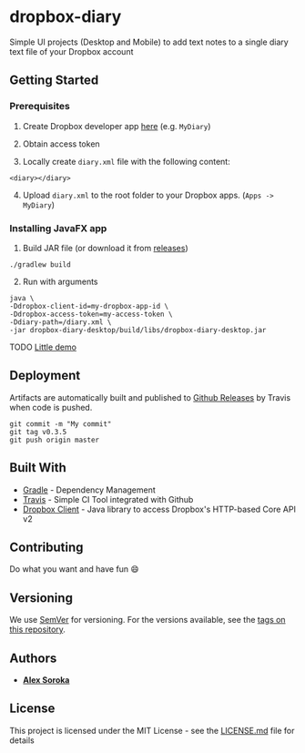 # dropbox-diary

Simple UI projects (Desktop and Mobile) to add text notes to a single diary text file of your Dropbox account

## Getting Started

### Prerequisites

1. Create Dropbox developer app [here](https://www.dropbox.com/developers/apps/create) (e.g. `MyDiary`)

2. Obtain access token

3. Locally create `diary.xml` file with the following content:

```
<diary></diary>
```

4. Upload `diary.xml` to the root folder to your Dropbox apps. (`Apps -> MyDiary`)

### Installing JavaFX app

1. Build JAR file (or download it from [releases](https://github.com/lehaSVV2009/dropbox-diary/releases))

```
./gradlew build
```

2. Run with arguments

```
java \
-Ddropbox-client-id=my-dropbox-app-id \
-Ddropbox-access-token=my-access-token \
-Ddiary-path=/diary.xml \
-jar dropbox-diary-desktop/build/libs/dropbox-diary-desktop.jar
```

TODO [Little demo](little-demo.png)

## Deployment

Artifacts are automatically built and published to [Github Releases](https://github.com/lehaSVV2009/dropbox-diary/releases) by Travis when code is pushed.

```
git commit -m "My commit"
git tag v0.3.5
git push origin master
```

## Built With

* [Gradle](https://gradle.org/) - Dependency Management
* [Travis](https://travis-ci.org/) - Simple CI Tool integrated with Github
* [Dropbox Client](https://github.com/dropbox/dropbox-sdk-java) - Java library to access Dropbox's HTTP-based Core API v2

## Contributing

Do what you want and have fun :smile:

## Versioning

We use [SemVer](http://semver.org/) for versioning. For the versions available, see the [tags on this repository](https://github.com/lehaSVV2009/dropbox-diary/tags). 

## Authors

* [**Alex Soroka**](https://github.com/lehaSVV2009/resume)

## License

This project is licensed under the MIT License - see the [LICENSE.md](LICENSE.md) file for details
